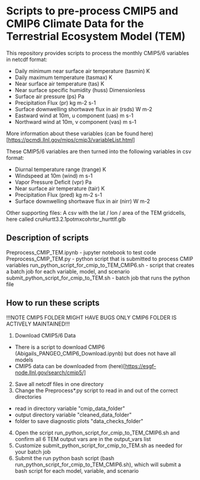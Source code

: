 # Scripts to pre-process CMIP5 and CMIP6 Climate Data for the Terrestrial Ecosystem Model (TEM)

This repository provides scripts to process the monthly CMIP5/6 variables in netcdf format: 
- Daily minimum near surface air temperature (tasmin) K
- Daily maximum temperature (tasmax) K
- Near surface air temperature (tas) K
- Near surface specific humidity (huss) Dimensionless
- Surface air pressure (ps) Pa
- Precipitation Flux (pr) kg m-2 s-1
- Surface downwelling shortwave flux in air (rsds) W m-2
- Eastward wind at 10m, u component (uas) m s-1
- Northward wind at 10m, v component (vas) m s-1

More information about these variables (can be found here)[https://pcmdi.llnl.gov/mips/cmip3/variableList.html]  

These CMIP5/6 variables are then turned into the following variables in csv format: 
- Diurnal temperature range (trange) K
- Windspeed at 10m (wind) m s-1
- Vapor Pressure Deficit (vpr) Pa
- Near surface air temperature (tair) K
- Precipitation Flux (pred) kg m-2 s-1
- Surface downwelling shortwave flux in air (nirr) W m-2 

Other supporting files:
A csv with the lat / lon / area of the TEM gridcells, here called cruHurtt3.2.1potmxcohrtsr_hurttlf.glb

## Description of scripts
Preprocess_CMIP_TEM.ipynb - jupyter notebook to test code
Preprocess_CMIP_TEM.py - python script that is submitted to process CMIP variables
run_python_script_for_cmip_to_TEM_CMIP6.sh - script that creates a batch job for each variable, model, and scenario
submit_python_script_for_cmip_to_TEM.sh - batch job that runs the python file

## How to run these scripts
!!!NOTE CMIP5 FOLDER MIGHT HAVE BUGS ONLY CMIP6 FOLDER IS ACTIVELY MAINTAINED!!! 
1. Download CMIP5/6 Data 
  - There is a script to download CMIP6 (Abigails_PANGEO_CMIP6_Download.ipynb) but does not have all models
  - CMIP5 data can be downloaded from (here)[https://esgf-node.llnl.gov/search/cmip5/]
2. Save all netcdf files in one directory
3. Change the Preprocess*.py script to read in and out of the correct directories
  - read in directory variable "cmip_data_folder"
  - output directory variable "cleaned_data_folder"
  - folder to save diagnostic plots "data_checks_folder"
4. Open the script run_python_script_for_cmip_to_TEM_CMIP6.sh and confirm all 6 TEM output vars are in the output_vars list
5. Customize submit_python_script_for_cmip_to_TEM.sh as needed for your batch job
6. Submit the run python bash script (bash run_python_script_for_cmip_to_TEM_CMIP6.sh), which will submit a bash script for each model, variable, and scenario
